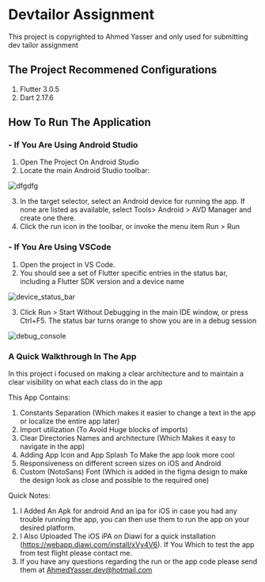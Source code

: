 # Devtailor Assignment

This project is copyrighted to Ahmed Yasser and only used for submitting dev tailor assignment

## The Project Recommened Configurations

1) Flutter 3.0.5
2) Dart 2.17.6

## How To Run The Application

### **- If You Are Using Android Studio**

1) Open The Project On Android Studio
2) Locate the main Android Studio toolbar:

  ![dfgdfg](https://user-images.githubusercontent.com/26207361/182769167-03265e0f-d5b0-4b57-ac99-5496a29985d5.jpg)
 
3) In the target selector, select an Android device for running the app. If none are listed as available, select Tools> Android > AVD Manager and create one there.
4) Click the run icon in the toolbar, or invoke the menu item Run > Run


### **- If You Are Using VSCode**

1) Open the project in VS Code.
2) You should see a set of Flutter specific entries in the status bar, including a Flutter SDK version and a device name

![device_status_bar](https://user-images.githubusercontent.com/26207361/182769861-3feadcd8-7710-4f3d-bc79-a54a8a233525.png)

3) Click Run > Start Without Debugging in the main IDE window, or press Ctrl+F5. The status bar turns orange to show you are in a debug session
   
![debug_console](https://user-images.githubusercontent.com/26207361/182770091-18ad2e84-375f-4e34-b24d-3273084aeba0.png)


### A Quick Walkthrough In The App

In this project i focused on making a clear architecture and to maintain a clear visibility on what each class do in the app

This App Contains:
1) Constants Separation (Which makes it easier to change a text in the app or localize the entire app later)
2) Import utilization (To Avoid Huge blocks of imports)
3) Clear Directories Names and architecture (Which Makes it easy to navigate in the app)
4) Adding App Icon and App Splash To Make the app look more cool
5) Responsiveness on different screen sizes on iOS and Android
6) Custom (NotoSans) Font (Which is added in the figma design to make the design look as close and possible to the required one)

Quick Notes:
1) I Added An Apk for android And an ipa for iOS in case you had any trouble running the app, you can then use them to run the app on your desired platform.
2) I Also Uploaded The iOS iPA on Diawi for a quick installation (https://webapp.diawi.com/install/xVy4V6). If You Which to test the app from test flight please contact me.
2) If you have any questions regarding the run or the app code please send them at AhmedYasser.dev@hotmail.com


